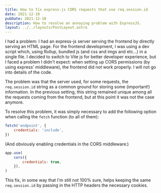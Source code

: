 ```yaml
---
title: How to fix express-js CORS requests that use req.session.id
date: 2021-12-10
pubDate: 2021-12-10
description: How to resolve an annoying problem with ExpressJS.
layout: ../../layouts/PostLayout.astro
---
```


I had a problem: I had an express-js server serving the frontend by directly serving an HTML page.
For the frontend development, I was using a dev script which, using Rollup, bundled js (and css and imgs and etc...)
in a single file. I decided to switch to Vite js for better developer experience, but I faced a problem I didn't
expect: when setting up CORS permissions (by using express' middleware), the frontend did not work properly. I will
not go into details of the code.

The problem was that the server used, for some requests, the `req.session.id`
string as a common ground for storing some (important!) information. In the previous setting, this string remained
unique among all the requests coming from the frontend, but at this point it was not the case anymore.

To resolve this problem, it was simply necessary to add the following option when calling the `fetch` function (to
all of them):

```js
fetch('endpoint', {
	credentials: 'include',
})
```

(And obviously enabling credentials in the CORS middleware:)

```js
app.use(
	cors({
		credentials: true,
	}),
)
```

This fix, in some way that I'm still not 100% sure, helps keeping the same `req.session.id` by passing in the HTTP
headers the necessary cookies.
